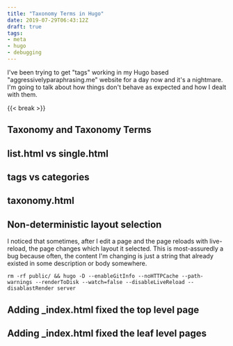 ```yaml
---
title: "Taxonomy Terms in Hugo"
date: 2019-07-29T06:43:12Z
draft: true
tags:
- meta
- hugo
- debugging
---
```


I've been trying to get "tags" working in my Hugo based "aggressivelyparaphrasing.me" website for a day now and it's a nightmare.  I'm going to talk about how things don't behave as expected and how I dealt with them.

{{< break >}}
## Taxonomy and Taxonomy Terms

## list.html vs single.html

## tags vs categories

## taxonomy.html

## Non-deterministic layout selection

I noticed that sometimes, after I edit a page and the page reloads with live-reload, the page changes which layout it selected.  This is most-assuredly a bug because often, the content I'm changing is just a string that already existed in some description or body somewhere.

```
rm -rf public/ && hugo -D --enableGitInfo --noHTTPCache --path-warnings --renderToDisk --watch=false --disableLiveReload --disablastRender server
```

## Adding _index.html fixed the top level page

## Adding _index.html fixed the leaf level pages